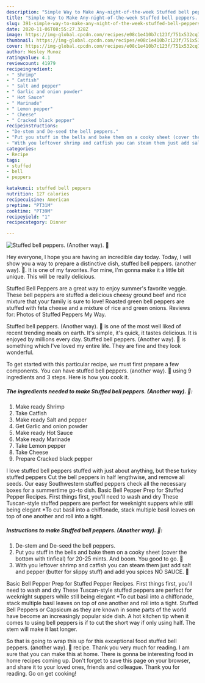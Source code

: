 ```yaml
---
description: "Simple Way to Make Any-night-of-the-week Stuffed bell peppers. (Another way). 🙂"
title: "Simple Way to Make Any-night-of-the-week Stuffed bell peppers. (Another way). 🙂"
slug: 391-simple-way-to-make-any-night-of-the-week-stuffed-bell-peppers-another-way
date: 2020-11-06T08:55:27.328Z
image: https://img-global.cpcdn.com/recipes/e08c1e410b7c123f/751x532cq70/stuffed-bell-peppers-another-way-🙂-recipe-main-photo.jpg
thumbnail: https://img-global.cpcdn.com/recipes/e08c1e410b7c123f/751x532cq70/stuffed-bell-peppers-another-way-🙂-recipe-main-photo.jpg
cover: https://img-global.cpcdn.com/recipes/e08c1e410b7c123f/751x532cq70/stuffed-bell-peppers-another-way-🙂-recipe-main-photo.jpg
author: Wesley Munoz
ratingvalue: 4.1
reviewcount: 41979
recipeingredient:
- " Shrimp"
- " Catfish"
- " Salt and pepper"
- " Garlic and onion powder"
- " Hot Sauce"
- " Marinade"
- " Lemon pepper"
- " Cheese"
- " Cracked black pepper"
recipeinstructions:
- "De-stem and De-seed the bell peppers."
- "Put you stuff in the bells and bake them on a cooky sheet (cover the bottom with tinfieal) for 20-25 mints. And boom. You good to go. 🙂"
- "With you leftover shrimp and catfish you can steam them just add salt and pepper (butter for slippy stuff) and add you spices NO SAUCE. 🙂"
categories:
- Recipe
tags:
- stuffed
- bell
- peppers

katakunci: stuffed bell peppers 
nutrition: 127 calories
recipecuisine: American
preptime: "PT31M"
cooktime: "PT39M"
recipeyield: "1"
recipecategory: Dinner

---
```



![Stuffed bell peppers. (Another way). 🙂](https://img-global.cpcdn.com/recipes/e08c1e410b7c123f/751x532cq70/stuffed-bell-peppers-another-way-🙂-recipe-main-photo.jpg)

Hey everyone, I hope you are having an incredible day today. Today, I will show you a way to prepare a distinctive dish, stuffed bell peppers. (another way). 🙂. It is one of my favorites. For mine, I'm gonna make it a little bit unique. This will be really delicious.

Stuffed Bell Peppers are a great way to enjoy summer&#39;s favorite veggie. These bell peppers are stuffed a delicious cheesy ground beef and rice mixture that your family is sure to love! Roasted green bell peppers are stuffed with feta cheese and a mixture of rice and green onions. Reviews for: Photos of Stuffed Peppers My Way.

Stuffed bell peppers. (Another way). 🙂 is one of the most well liked of recent trending meals on earth. It's simple, it's quick, it tastes delicious. It is enjoyed by millions every day. Stuffed bell peppers. (Another way). 🙂 is something which I've loved my entire life. They are fine and they look wonderful.


To get started with this particular recipe, we must first prepare a few components. You can have stuffed bell peppers. (another way). 🙂 using 9 ingredients and 3 steps. Here is how you cook it.

<!--inarticleads1-->

##### The ingredients needed to make Stuffed bell peppers. (Another way). 🙂:

1. Make ready  Shrimp
1. Take  Catfish
1. Make ready  Salt and pepper
1. Get  Garlic and onion powder
1. Make ready  Hot Sauce
1. Make ready  Marinade
1. Take  Lemon pepper
1. Take  Cheese
1. Prepare  Cracked black pepper


I love stuffed bell peppers stuffed with just about anything, but these turkey stuffed peppers Cut the bell peppers in half lengthwise, and remove all seeds. Our easy Southwestern stuffed peppers check all the necessary boxes for a summertime go-to dish. Basic Bell Pepper Prep for Stuffed Pepper Recipes. First things first, you&#39;ll need to wash and dry These Tuscan-style stuffed peppers are perfect for weeknight suppers while still being elegant *To cut basil into a chiffonade, stack multiple basil leaves on top of one another and roll into a tight. 

<!--inarticleads2-->

##### Instructions to make Stuffed bell peppers. (Another way). 🙂:

1. De-stem and De-seed the bell peppers.
1. Put you stuff in the bells and bake them on a cooky sheet (cover the bottom with tinfieal) for 20-25 mints. And boom. You good to go. 🙂
1. With you leftover shrimp and catfish you can steam them just add salt and pepper (butter for slippy stuff) and add you spices NO SAUCE. 🙂


Basic Bell Pepper Prep for Stuffed Pepper Recipes. First things first, you&#39;ll need to wash and dry These Tuscan-style stuffed peppers are perfect for weeknight suppers while still being elegant *To cut basil into a chiffonade, stack multiple basil leaves on top of one another and roll into a tight. Stuffed Bell Peppers or Capsicum as they are known in some parts of the world have become an increasingly popular side dish. A hot kitchen tip when it comes to using bell peppers is if to cut the short way if only using half. The stem will make it last longer. 

So that is going to wrap this up for this exceptional food stuffed bell peppers. (another way). 🙂 recipe. Thank you very much for reading. I am sure that you can make this at home. There is gonna be interesting food in home recipes coming up. Don't forget to save this page on your browser, and share it to your loved ones, friends and colleague. Thank you for reading. Go on get cooking!
